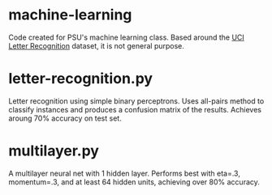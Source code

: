 # machine-learning
Code created for PSU's machine learning class. Based around the [UCI Letter Recognition](http://archive.ics.uci.edu/ml/datasets/Letter+Recognition) 
dataset, it is not general purpose.

# letter-recognition.py
Letter recognition using simple binary perceptrons. Uses all-pairs method to classify instances and produces 
a confusion matrix of the results. Achieves aroung 70% accuracy on test set.

# multilayer.py
A multilayer neural net with 1 hidden layer. Performs best with eta=.3, momentum=.3, and at least 64 hidden units,
achieving over 80% accuracy.

